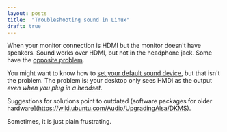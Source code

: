 ```yaml
---
layout: posts
title:  "Troubleshooting sound in Linux"
draft: true
---
```

When your monitor connection is HDMI but the monitor doesn't have speakers. Sound works over HDMI, but not in the headphone jack. Some have the [opposite problem](https://askubuntu.com/questions/937617/no-hdmi-sound-on-intel-nuc-nuc5i3ryh).



You might want to know how to [set your default sound device](https://askubuntu.com/questions/1038490/how-do-you-set-a-default-audio-output-device-in-ubuntu-18-04/1233100#1233100), but that isn't the problem. The problem is: your desktop only sees HMDI as the output _even when you plug in a headset_.

Suggestions for solutions point to outdated (software packages
for older hardware](https://wiki.ubuntu.com/Audio/UpgradingAlsa/DKMS).

Sometimes, it is just plain frustrating.
